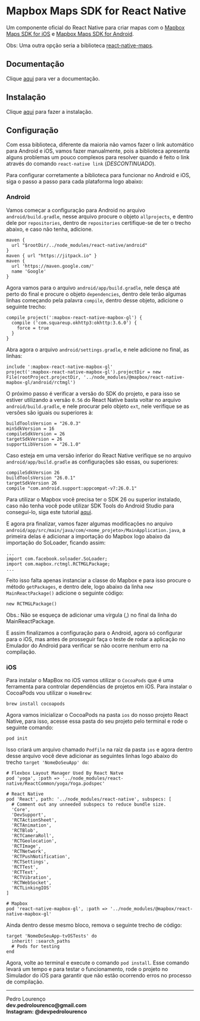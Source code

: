 # Mapbox Maps SDK for React Native

Um componente oficial do React Native para criar mapas com o [Mapbox Maps SDK for iOS](https://docs.mapbox.com/ios/maps/overview) e [Mapbox Maps SDK for Android](https://docs.mapbox.com/android/maps/overview).

Obs: Uma outra opção seria a biblioteca [react-native-maps](react-native-maps.md).

## Documentação

Clique [aqui](https://github.com/mapbox/react-native-mapbox-gl) para ver a documentação.

## Instalação

Clique [aqui](https://www.npmjs.com/package/@mapbox/react-native-mapbox-gl) para fazer a instalação.

## Configuração

Com essa biblioteca, diferente da maioria não vamos fazer o link automático para Android e iOS, vamos fazer manualmente, pois a biblioteca apresenta alguns problemas um pouco complexos para resolver quando é feito o link através do comando `react-native link` (_DESCONTINUADO_).

Para configurar corretamente a biblioteca para funcionar no Android e iOS, siga o passo a passo para cada plataforma logo abaixo:

### Android

Vamos começar a configuração para Android no arquivo `android/build.gradle`, nesse arquivo procure o objeto `allprojects`, e dentro dele por `repositories`, dentro de `repositories` certifique-se de ter o trecho abaixo, e caso não tenha, adicione.

```
maven {
  url "$rootDir/../node_modules/react-native/android"
}
maven { url "https://jitpack.io" }
maven {
  url 'https://maven.google.com/'
  name 'Google'
}
```

Agora vamos para o arquivo `android/app/build.gradle`, nele desça até perto do final e procure o objeto `dependencies`, dentro dele terão algumas linhas começando pela palavra `compile`, dentro desse objeto, adicione o seguinte trecho:

```
compile project(':mapbox-react-native-mapbox-gl') {
  compile ('com.squareup.okhttp3:okhttp:3.6.0') {
    force = true
  }
}
```

Abra agora o arquivo `android/settings.gradle`, e nele adicione no final, as linhas:

```
include ':mapbox-react-native-mapbox-gl'
project(':mapbox-react-native-mapbox-gl').projectDir = new File(rootProject.projectDir, '../node_modules/@mapbox/react-native-mapbox-gl/android/rctmgl')
```

O próximo passo é verificar a versão do SDK do projeto, e para isso se estiver utilizando a versão `0.56` do React Native basta voltar no arquivo `android/build.gradle`, e nele procurar pelo objeto `ext`, nele verifique se as versões são iguais ou superiores à:

```
buildToolsVersion = "26.0.3"
minSdkVersion = 16
compileSdkVersion = 26
targetSdkVersion = 26
supportLibVersion = "26.1.0"
```

Caso esteja em uma versão inferior do React Native verifique se no arquivo `android/app/build.gradle` as configurações são essas, ou superiores:

```
compileSdkVersion 26
buildToolsVersion "26.0.1"
targetSdkVersion 26
compile "com.android.support:appcompat-v7:26.0.1"
```

Para utilizar o Mapbox você precisa ter o SDK 26 ou superior instalado, caso não tenha você pode utilizar SDK Tools do Android Studio para conseguí-lo, siga este tutorial [aqui](https://developer.android.com/studio/intro/update?hl=pt-br).

E agora pra finalizar, vamos fazer algumas modificações no arquivo `android/app/src/main/java/com/<nome_projeto>/MainApplication.java`, a primeira delas é adicionar a importação do Mapbox logo abaixo da importação do SoLoader, ficando assim:

```
...
import com.facebook.soloader.SoLoader;
import com.mapbox.rctmgl.RCTMGLPackage;
...
```

Feito isso falta apenas instanciar a classe do Mapbox e para isso procure o método `getPackages`, e dentro dele, logo abaixo da linha `new MainReactPackage()` adicione o seguinte código:

```
new RCTMGLPackage()
```

Obs.: Não se esqueça de adicionar uma vírgula (,) no final da linha do MainReactPackage.

E assim finalizamos a configuração para o Android, agora só configurar para o iOS, mas antes de prosseguir faça o teste de rodar a aplicação no Emulador do Android para verificar se não ocorre nenhum erro na compilação.

### iOS

Para instalar o MapBox no iOS vamos utilizar o `CocoaPods` que é uma ferramenta para controlar dependências de projetos em iOS. Para instalar o CocoaPods vou utilizar o `HomeBrew`:

```
brew install cocoapods
```

Agora vamos inicializar o CocoaPods na pasta `ios` do nosso projeto React Native, para isso, acesse essa pasta do seu projeto pelo terminal e rode o seguinte comando:

```
pod init
```

Isso criará um arquivo chamado `Podfile` na raiz da pasta `ios` e agora dentro desse arquivo você deve adicionar as seguintes linhas logo abaixo do trecho `target 'NomeDoSeuApp' do`:

```
# Flexbox Layout Manager Used By React Natve
pod 'yoga', :path => '../node_modules/react-native/ReactCommon/yoga/Yoga.podspec'

# React Native
pod 'React', path: '../node_modules/react-native', subspecs: [
  # Comment out any unneeded subspecs to reduce bundle size.
  'Core',
  'DevSupport',
  'RCTActionSheet',
  'RCTAnimation',
  'RCTBlob',
  'RCTCameraRoll',
  'RCTGeolocation',
  'RCTImage',
  'RCTNetwork',
  'RCTPushNotification',
  'RCTSettings',
  'RCTTest',
  'RCTText',
  'RCTVibration',
  'RCTWebSocket',
  'RCTLinkingIOS'
]

# Mapbox
pod 'react-native-mapbox-gl', :path => '../node_modules/@mapbox/react-native-mapbox-gl'
```

Ainda dentro desse mesmo bloco, remova o seguinte trecho de código:

```
target 'NomeDoSeuApp-tvOSTests' do
  inherit! :search_paths
  # Pods for testing
end
```

Agora, volte ao terminal e execute o comando `pod install`. Esse comando levará um tempo e para testar o funcionamento, rode o projeto no Simulador do iOS para garantir que não estão ocorrendo erros no processo de compilação.


<hr>
<stong>Pedro Lourenço</strong><br>
<Strong>dev.pedrolourenco@gmail.com</strong><br>
<Strong>Instagram: @devpedrolourenco</strong>